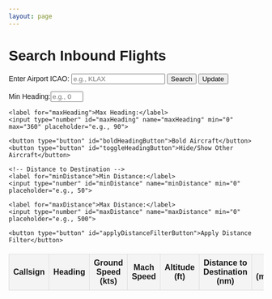 ```yaml
---
layout: page
---
```


<style>
body {
    font-family: Arial, sans-serif;
    margin: 20px;
}
.container {
    max-width: 800px;
    margin: auto;
}
table {
    width: 100%;
    border-collapse: collapse;
    margin-top: 20px;
}
th, td {
    border: 1px solid #ddd;
    padding: 8px;
    text-align: center;
}
th {
    background-color: #f4f4f4;
}
</style>

<body>
<div class="container">
    <h1>Search Inbound Flights</h1>
    <form id="searchForm">
    <label for="icao">Enter Airport ICAO:</label>
    <input type="text" id="icao" name="icao" placeholder="e.g., KLAX" required>
    <button type="submit">Search</button>
    <button type="button" id="updateButton">Update</button>
    <button type="button" id="stopUpdateButton" style="display: none;">Stop Update</button>
</form>
    <table id="flightsTable">
        <thead>
            <tr>
                <th>Callsign</th>
                <th>Heading</th>
                <th>Ground Speed (kts)</th>
                <th>Mach Speed</th>
                <th>Altitude (ft)</th>
                <th>Distance to Destination (nm)</th>
                <th>ETA (minutes)</th>
            </tr>
        </thead>
        <form id="filterForm">
    <!-- Heading Criteria -->
    <label for="minHeading">Min Heading:</label>
    <input type="number" id="minHeading" name="minHeading" min="0" max="360" placeholder="e.g., 0">

    <label for="maxHeading">Max Heading:</label>
    <input type="number" id="maxHeading" name="maxHeading" min="0" max="360" placeholder="e.g., 90">

    <button type="button" id="boldHeadingButton">Bold Aircraft</button>
    <button type="button" id="toggleHeadingButton">Hide/Show Other Aircraft</button>

    <!-- Distance to Destination -->
    <label for="minDistance">Min Distance:</label>
    <input type="number" id="minDistance" name="minDistance" min="0" placeholder="e.g., 50">

    <label for="maxDistance">Max Distance:</label>
    <input type="number" id="maxDistance" name="maxDistance" min="0" placeholder="e.g., 500">

    <button type="button" id="applyDistanceFilterButton">Apply Distance Filter</button>
</form>
        <tbody>
            <!-- Rows will be inserted dynamically -->
        </tbody>
    </table>
</div>
<script src="/js/if-tools.js"></script>
</body>